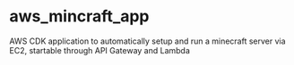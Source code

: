 # aws_mincraft_app
AWS CDK application to automatically setup and run a minecraft server via EC2, startable through API Gateway and Lambda 
